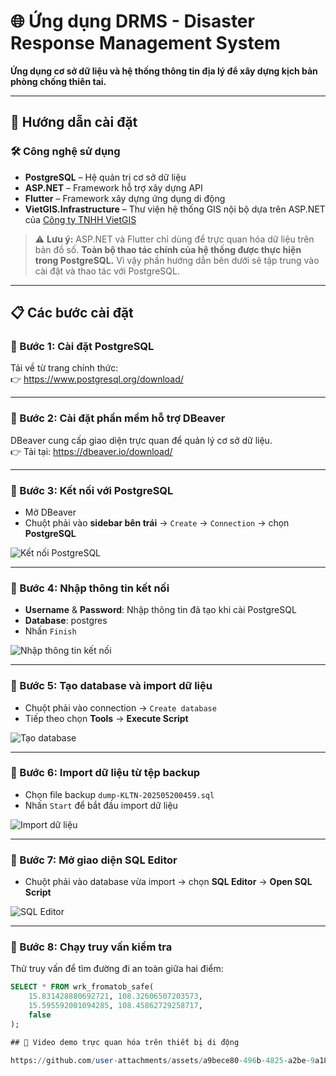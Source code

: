 # 🌐 Ứng dụng DRMS - Disaster Response Management System

**Ứng dụng cơ sở dữ liệu và hệ thống thông tin địa lý để xây dựng kịch bản phòng chống thiên tai.**

---

## 🚀 Hướng dẫn cài đặt

### 🛠️ Công nghệ sử dụng

- **PostgreSQL** – Hệ quản trị cơ sở dữ liệu
- **ASP.NET** – Framework hỗ trợ xây dựng API
- **Flutter** – Framework xây dựng ứng dụng di động
- **VietGIS.Infrastructure** – Thư viện hệ thống GIS nội bộ dựa trên ASP.NET của [Công ty TNHH VietGIS](https://vietgis.com.vn/)

> ⚠️ **Lưu ý:** ASP.NET và Flutter chỉ dùng để trực quan hóa dữ liệu trên bản đồ số. **Toàn bộ thao tác chính của hệ thống được thực hiện trong PostgreSQL.** Vì vậy phần hướng dẫn bên dưới sẽ tập trung vào cài đặt và thao tác với PostgreSQL.

---

## 📋 Các bước cài đặt

### 🔹 Bước 1: Cài đặt PostgreSQL

Tải về từ trang chính thức:  
👉 https://www.postgresql.org/download/

---

### 🔹 Bước 2: Cài đặt phần mềm hỗ trợ DBeaver

DBeaver cung cấp giao diện trực quan để quản lý cơ sở dữ liệu.  
👉 Tải tại: https://dbeaver.io/download/

---

### 🔹 Bước 3: Kết nối với PostgreSQL

- Mở DBeaver
- Chuột phải vào **sidebar bên trái** → `Create` → `Connection` → chọn **PostgreSQL**

![Kết nối PostgreSQL](https://github.com/user-attachments/assets/151dea1b-07bd-4f62-ba1c-606c828db8ba)

---

### 🔹 Bước 4: Nhập thông tin kết nối

- **Username** & **Password**: Nhập thông tin đã tạo khi cài PostgreSQL  
- **Database**: postgres  
- Nhấn `Finish`

![Nhập thông tin kết nối](https://github.com/user-attachments/assets/aec0f53e-7f86-4b9a-8d1a-bde37219955e)

---

### 🔹 Bước 5: Tạo database và import dữ liệu

- Chuột phải vào connection → `Create database`
- Tiếp theo chọn **Tools** → **Execute Script**

![Tạo database](https://github.com/user-attachments/assets/f48121ef-ed44-4027-a1f2-32b31c9edbdb)

---

### 🔹 Bước 6: Import dữ liệu từ tệp backup

- Chọn file backup `dump-KLTN-202505200459.sql`
- Nhấn `Start` để bắt đầu import dữ liệu

![Import dữ liệu](https://github.com/user-attachments/assets/1d376f54-9dc7-4928-9883-642ab30d0eb8)

---

### 🔹 Bước 7: Mở giao diện SQL Editor

- Chuột phải vào database vừa import → chọn **SQL Editor** → **Open SQL Script**

![SQL Editor](https://github.com/user-attachments/assets/d7a9654a-66de-45b2-9bbe-3be53182ccab)

---

### 🔹 Bước 8: Chạy truy vấn kiểm tra

Thử truy vấn để tìm đường đi an toàn giữa hai điểm:

```sql
SELECT * FROM wrk_fromatob_safe(
    15.831428880692721, 108.32606507203573,  
    15.595592001094285, 108.45862729258717,
    false
);

## 🚀 Video demo trực quan hóa trên thiết bị di động

https://github.com/user-attachments/assets/a9bece80-496b-4825-a2be-9a1895fb506c


